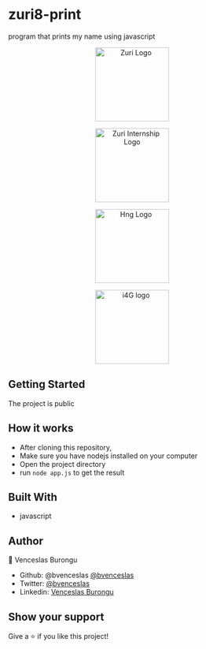 # zuri8-print

program that prints my name using javascript

<p align="center">
  <a href="https://zuri.team/" target="_blank"><img src="https://pbs.twimg.com/profile_images/1292838673319436295/P9bcAPyy_400x400.png" width="150" alt="Zuri Logo" /></a>
</p>
<p align="center">
  <a href="https://internship.zuri.team/" target="_blank"><img src="https://internship.zuri.team/static/media/logo.36d2d48a.svg" width="150" alt="Zuri Internship Logo" /></a>
</p>
<p align="center">
  <a href="https://hng.tech/" target="_blank"><img src="https://hng.tech/img/brand-logo.png" width="150" alt="Hng Logo" /></a>
</p>
<p align="center">
  <a href="https://i4g.gr/" target="_blank"><img src="https://i4g.gr/wp-content/uploads/2021/04/logoweb1.png" width="150" alt="i4G logo" /></a>
</p>

## Getting Started

The project is public

## How it works

- After cloning this repository,
- Make sure you have nodejs installed on your computer
- Open the project directory
- run ```node app.js``` to get the result

## Built With

- javascript
 
## Author

👤 Venceslas Burongu

- Github: @bvenceslas [@bvenceslas](https://github.com/bvenceslas)
- Twitter: [@bvenceslas](https://twitter.com/bvenceslas)
- Linkedin: [Venceslas Burongu](https://www.linkedin.com/in/venceslas-burongu-8271b519a/)

## Show your support

Give a ⭐️ if you like this project!

